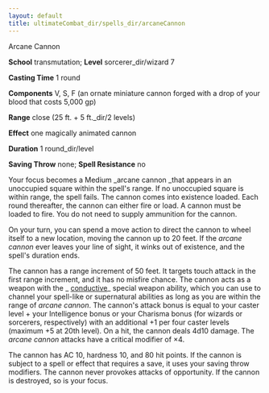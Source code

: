 ```yaml
---
layout: default
title: ultimateCombat_dir/spells_dir/arcaneCannon
---
```

Arcane Cannon

**School** transmutation; **Level** sorcerer_dir/wizard 7

**Casting Time** 1 round

**Components** V, S, F (an ornate miniature cannon forged with a drop of your blood that costs 5,000 gp)

**Range** close (25 ft. + 5 ft._dir/2 levels)

**Effect** one magically animated cannon

**Duration** 1 round_dir/level

**Saving Throw** none; **Spell Resistance** no

Your focus becomes a Medium _arcane cannon _that appears in an unoccupied square within the spell's range. If no unoccupied square is within range, the spell fails. The cannon comes into existence loaded. Each round thereafter, the cannon can either fire or load. A cannon must be loaded to fire. You do not need to supply ammunition for the cannon.

On your turn, you can spend a move action to direct the cannon to wheel itself to a new location, moving the cannon up to 20 feet. If the _arcane cannon_ ever leaves your line of sight, it winks out of existence, and the spell's duration ends.

The cannon has a range increment of 50 feet. It targets touch attack in the first range increment, and it has no misfire chance. The cannon acts as a weapon with the _ [conductive](advanced_dir/magicItems_dir/weapons#_conductive)_ special weapon ability, which you can use to channel your spell-like or supernatural abilities as long as you are within the range of _arcane cannon_. The cannon's attack bonus is equal to your caster level + your Intelligence bonus or your Charisma bonus (for wizards or sorcerers, respectively) with an additional +1 per four caster levels (maximum +5 at 20th level). On a hit, the cannon deals 4d10 damage. The _arcane cannon_ attacks have a critical modifier of ×4.

The cannon has AC 10, hardness 10, and 80 hit points. If the cannon is subject to a spell or effect that requires a save, it uses your saving throw modifiers. The cannon never provokes attacks of opportunity. If the cannon is destroyed, so is your focus.

